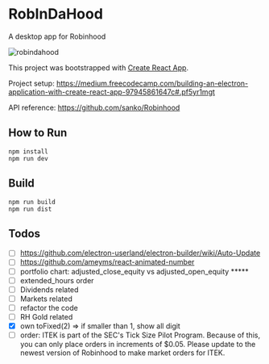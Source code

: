 # RobInDaHood
A desktop app for Robinhood

![robindahood](http://i.imgur.com/6PT1tat.jpg)

This project was bootstrapped with [Create React App](https://github.com/facebookincubator/create-react-app).

Project setup: https://medium.freecodecamp.com/building-an-electron-application-with-create-react-app-97945861647c#.pf5yr1mgt

API reference: https://github.com/sanko/Robinhood


## How to Run
```shell
npm install
npm run dev
```

## Build
```shell
npm run build
npm run dist
```

## Todos
- [ ] https://github.com/electron-userland/electron-builder/wiki/Auto-Update
- [ ] https://github.com/ameyms/react-animated-number
- [ ] portfolio chart: adjusted_close_equity vs adjusted_open_equity *****
- [ ] extended_hours order
- [ ] Dividends related
- [ ] Markets related
- [ ] refactor the code
- [ ] RH Gold related
- [x] own toFixed(2) => if smaller than 1, show all digit
- [ ] order: ITEK is part of the SEC's Tick Size Pilot Program. Because of this, you can only place orders in increments of $0.05. Please update to the newest version of Robinhood to make market orders for ITEK.
